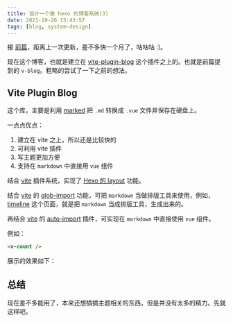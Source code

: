 ```yaml
---
title: 设计一个像 hexo 的博客系统(3)
date: 2021-10-26 15:43:57
tags: [blog, system-design]
---
```


接 [前篇](./design-blog-system-3.md)，距离上一次更新，差不多快一个月了，咕咕咕 :)。

现在这个博客，也就是建立在 [vite-plugin-blog] 这个插件之上的。也就是前篇提到的 `v-blog`。粗略的尝试了一下之前的想法。

<!-- more -->

## Vite Plugin Blog

这个库，主要是利用 [marked] 把 `.md` 转换成 `.vue` 文件并保存在硬盘上。

一点点优点：

1. 建立在 vite 之上，所以还是比较快的
2. 可利用 vite 插件
3. 写主题更加方便
4. 支持在 `markdown` 中直接用 `vue` 组件

结合 [vite] 插件系统，实现了 [Hexo 的 layout](https://hexo.io/docs/front-matter#Settings-amp-Their-Default-Values) 功能。

结合 [vite] 的 [glob-import](https://vitejs.dev/guide/features.html#glob-import) 功能，可把 `markdown` 当做排版工具来使用，例如，[timeline](https://blog.0x-jerry.icu/timeline) 这个页面，就是把 `markdown` 当成排版工具，生成出来的。

再结合 [vite] 的 [auto-import](https://github.com/antfu/unplugin-auto-import) 插件，可实现在 `markdown` 中直接使用 `vue` 组件。

例如：

```md
<v-count />
```

展示的效果如下：

<v-count></v-count>

## 总结

现在差不多能用了，本来还想搞搞主题相关的东西，但是并没有太多的精力。先就这样吧。

[vite]: https://vitejs.dev/
[markdown-it]: https://github.com/markdown-it/markdown-it
[marked]: https://github.com/markedjs/marked
[vite-plugin-blog]: https://github.com/0x-jerry/vite-plugin-blog
